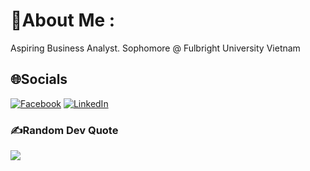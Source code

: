 # 💫About Me :
Aspiring Business Analyst. Sophomore @ Fulbright University Vietnam

## 🌐Socials
[![Facebook](https://img.shields.io/badge/Facebook-%231877F2.svg?logo=Facebook&logoColor=white)](https://facebook.com/https://www.facebook.com/chidat2309) [![LinkedIn](https://img.shields.io/badge/LinkedIn-%230077B5.svg?logo=linkedin&logoColor=white)](https://linkedin.com/in/https://www.linkedin.com/in/phamchidat/) 



### ✍️Random Dev Quote
![](https://quotes-github-readme.vercel.app/api?type=horizontal&theme=radical)





